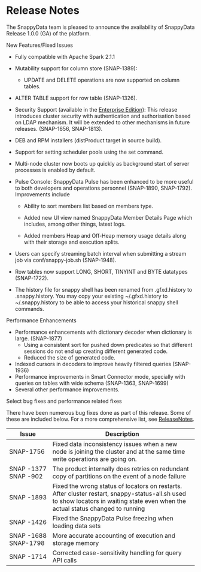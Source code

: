 # Release Notes 

The SnappyData team is pleased to announce the availability of SnappyData Release 1.0.0 (GA) of the platform.

<heading2> New Features/Fixed Issues</heading2>

- Fully compatible with Apache Spark 2.1.1

- Mutability support for column store (SNAP-1389):

  - UPDATE and DELETE operations are now supported on column tables.

- ALTER TABLE support for row table (SNAP-1326).

- Security Support (available in the [Enterprise Edition](http://www.snappydata.io/download)):  This release introduces cluster security with authentication and authorisation based on LDAP mechanism. It will be extended to other mechanisms in future releases. (SNAP-1656, SNAP-1813).

- DEB and RPM installers (distProduct target in source build).

- Support for setting scheduler pools using the set command.

- Multi-node cluster now boots up quickly as background start of server processes is enabled by default.

- Pulse Console:  SnappyData Pulse has been enhanced to be more useful to both developers and operations personnel (SNAP-1890, SNAP-1792). Improvements include

  - Ability to sort members list based on members type.

  - Added new UI view named SnappyData Member Details Page which includes, among other things, latest logs.

  - Added members Heap and Off-Heap memory usage details along with their storage and execution splits.

- Users can specify streaming batch interval when submitting a stream job via conf/snappy-job.sh (SNAP-1948).

- Row tables now support LONG, SHORT, TINYINT and BYTE datatypes (SNAP-1722).

- The history file for snappy shell has been renamed from .gfxd.history to .snappy.history. You may copy your existing ~/.gfxd.history to ~/.snappy.history to be able to access your historical snappy shell commands.

<heading2> Performance Enhancements</heading2>

- Performance enhancements with dictionary decoder when dictionary is large. (SNAP-1877)
  - Using a consistent sort for pushed down predicates so that different sessions do not end up creating different generated code.
  - Reduced the size of generated code.
- Indexed cursors in decoders to improve heavily filtered queries (SNAP-1936)
- Performance improvements in Smart Connector mode, specially with queries on tables with wide schema (SNAP-1363, SNAP-1699)
- Several other performance improvements.

<heading2> Select bug fixes and performance related fixes</heading2>

There have been numerous bug fixes done as part of this release. Some of these are included below. For a more comprehensive list, see [ReleaseNotes](https://github.com/SnappyDataInc/snappydata/blob/master/ReleaseNotes.txt).

| Issue | Description |
|------|--------|
|SNAP-1756|Fixed data inconsistency issues when a new node is joining the cluster and at the same time write operations are going on.|
|SNAP -1377</br>SNAP -902|The product internally does retries on redundant copy of partitions on the event of a node failure|
|SNAP -1893|Fixed the wrong status of locators on restarts. After cluster restart, snappy-status-all.sh used to show locators in waiting state even when the actual status changed to running|
|SNAP -1426|Fixed the SnappyData Pulse freezing when loading data sets|
|SNAP -1688</br>SNAP-1798|More accurate accounting of execution and storage memory|
|SNAP&nbsp;-1714|Corrected case-sensitivity handling for query API calls|